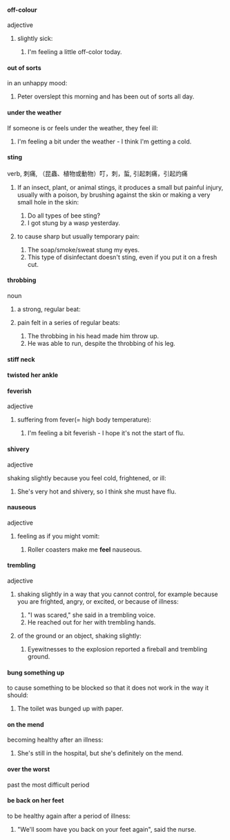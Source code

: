 #### off-colour
adjective

1. slightly sick:
   
   1. I'm feeling a little off-color today.

#### out of sorts
in an unhappy mood:

1. Peter overslept this morning and has been out of sorts all day.


#### under the weather
If someone is or feels under the weather, they feel ill:

1. I'm feeling a bit under the weather - I think I'm getting a cold.

#### sting
verb, 刺痛, （昆蟲、植物或動物）叮，刺，蜇, 引起刺痛，引起灼痛

1. If an insect, plant, or animal stings, it produces a small but painful injury, usually with a poison, by brushing against the skin or making a very small hole in the skin:
   
   1. Do all types of bee sting?
   2. I got stung by a wasp yesterday.

2. to cause sharp but usually temporary pain:
   
   1. The soap/smoke/sweat stung my eyes.
   2. This type of disinfectant doesn't sting, even if you put it on a fresh cut.


#### throbbing
noun

1. a strong, regular beat:
   
2. pain felt in a series of regular beats:
   
   1. The throbbing in his head made him throw up.
   2. He was able to run, despite the throbbing of his leg.

#### stiff neck


#### twisted her ankle


#### feverish
adjective

1. suffering from fever(= high body temperature):
   
   1. I'm feeling a bit feverish - I hope it's not the start of flu.


#### shivery
adjective

shaking slightly because you feel cold, frightened, or ill:

1. She's very hot and shivery, so I think she must have flu.


#### nauseous
adjective

1. feeling as if you might vomit:
   
   1. Roller coasters make me **feel** nauseous.

#### trembling
adjective

1. shaking slightly in a way that you cannot control, for example because you are frighted, angry, or excited, or because of illness:
   
   1. "I was scared," she said in a trembling voice.
   2. He reached out for her with trembling hands.

2. of the ground or an object, shaking slightly:
   
   1. Eyewitnesses to the explosion reported a fireball and trembling ground.

#### bung something up

to cause something to be blocked so that it does not work in the way it should:

1. The toilet was bunged up with paper.

#### on the mend
becoming healthy after an illness:

1. She's still in the hospital, but she's definitely on the mend.

#### over the worst

past the most difficult period

#### be back on her feet
to be healthy again after a period of illness:

1. "We'll soom have you back on your feet again", said the nurse.







